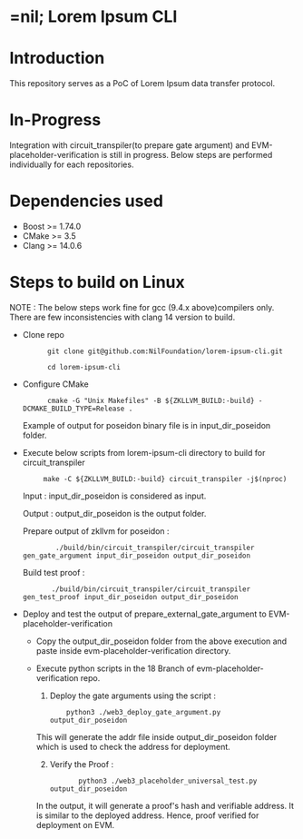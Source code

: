 # =nil; Lorem Ipsum CLI

# Introduction

This repository serves as a PoC of Lorem Ipsum data transfer protocol.

# In-Progress
Integration with circuit_transpiler(to prepare gate argument) and EVM-placeholder-verification is still in progress. 
Below steps are performed individually for each repositories.

# Dependencies used
 - Boost >= 1.74.0
 - CMake >= 3.5
 - Clang >= 14.0.6


# Steps to build on Linux

NOTE : The below steps work fine for gcc (9.4.x above)compilers only. There are few inconsistencies with clang 14 version to build.
 - Clone repo
 
             git clone git@github.com:NilFoundation/lorem-ipsum-cli.git

             cd lorem-ipsum-cli    

 - Configure CMake 

             cmake -G "Unix Makefiles" -B ${ZKLLVM_BUILD:-build} -DCMAKE_BUILD_TYPE=Release .

    Example of output for poseidon binary file is in input_dir_poseidon folder. 

 - Execute below scripts from lorem-ipsum-cli directory to build for circuit_transpiler 

            make -C ${ZKLLVM_BUILD:-build} circuit_transpiler -j$(nproc)

   Input : input_dir_poseidon is considered as input.

   Output : output_dir_poseidon is the output folder.

   Prepare output of zkllvm for poseidon :   
   
               ./build/bin/circuit_transpiler/circuit_transpiler gen_gate_argument input_dir_poseidon output_dir_poseidon

   Build test proof :   
   
              ./build/bin/circuit_transpiler/circuit_transpiler gen_test_proof input_dir_poseidon output_dir_poseidon 

 - Deploy and test the output of prepare_external_gate_argument to EVM-placeholder-verification
    - Copy the output_dir_poseidon folder from the above execution and paste inside evm-placeholder-verification directory.
    - Execute python scripts in the 18 Branch of evm-placeholder-verification repo. 
        1. Deploy the gate arguments using the script :  
        
                   python3 ./web3_deploy_gate_argument.py output_dir_poseidon 
        This will generate the addr file inside output_dir_poseidon folder which is used to check the address for deployment.

        2. Verify the Proof :     
        
                      python3 ./web3_placeholder_universal_test.py output_dir_poseidon
        In the output, it will generate a proof's hash and verifiable address. 
        It is similar to the deployed address. Hence, proof verified for deployment on EVM.
    
